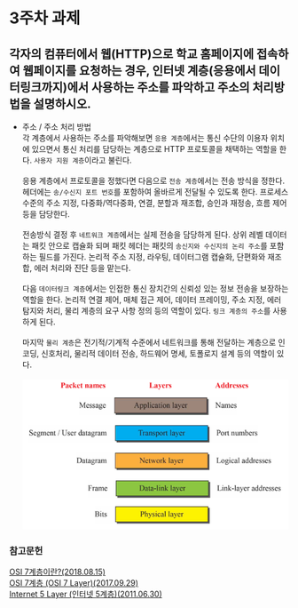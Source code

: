 # 3주차 과제
## 각자의 컴퓨터에서 웹(HTTP)으로 학교 홈페이지에 접속하여 웹페이지를 요청하는 경우, 인터넷 계층(응용에서 데이터링크까지)에서 사용하는 주소를 파악하고 주소의 처리방법을 설명하시오.

* 주소 / 주소 처리 방법 <br>
각 계층에서 사용하는 주소를 파악해보면 `응용 계층`에서는 통신 수단의 이용자 위치에 있으면서 통신 처리를 담당하는 계층으로 HTTP 프로토콜을 채택하는 역할을 한다. `사용자 지원 계층`이라고 불린다. <br> <br>
응용 계층에서 프로토콜을 정했다면 다음으로 `전송 계층`에서는 전송 방식을 정한다. 헤더에는 `송/수신지 포트 번호`를 포함하여 올바르게 전달될 수 있도록 한다. 프로세스 수준의 주소 지정, 다중화/역다중화, 연결, 분할과 재조합, 승인과 재정송, 흐름 제어 등을 담당한다. <br> <br>
전송방식 결정 후 `네트워크 계층`에서는 실제 전송을 담당하게 된다. 상위 레벨 데이터는 패킷 안으로 캡슐화 되며 패킷 헤더는 패킷의 `송신지와 수신지의 논리 주소`를 포함하는 필드를 가진다. 논리적 주소 지정, 라우팅, 데이터그램 캡슐화, 단편화와 재조합, 에러 처리와 진단 등을 맡는다.<br> <br>
다음 `데이터링크 계층`에서는 인접한 통신 장치간의 신뢰성 있는 정보 전송을 보장하는 역할을 한다. 논리적 연결 제어, 매체 접근 제어, 데이터 프레이밍, 주소 지정, 에러 탐지와 처리, 물리 계층의 요구 사항 정의 등의 역할이 있다. `링크 계층의 주소`를 사용하게 된다.<br> <br>
마지막 `물리 계층`은 전기적/기계적 수준에서 네트워크를 통해 전달하는 계층으로 인코딩, 신호처리, 물리적 데이터 전송, 하드웨어 명세, 토폴로지 설계 등의 역할이 있다.<br> <br>
 ![](images/1.png)
<p></p>

### 참고문헌  <br>
[OSI 7계층이란?(2018.08.15)](https://shlee0882.tistory.com/110)<br>
[OSI 7계층 (OSI 7 Layer)(2017.09.29)](https://atin.tistory.com/619)<br>
[Internet 5 Layer (인터넷 5계층)(2011.06.30)](https://m.blog.naver.com/PostView.nhn?blogId=takakobj&logNo=110112202414&proxyReferer=https%3A%2F%2Fwww.google.com%2F)<br>